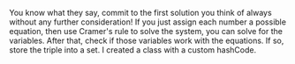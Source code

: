 You know what they say, commit to the first solution you think of always without any further consideration!
If you just assign each number a possible equation, then use Cramer's rule to solve the system, you can solve for the variables.
After that, check if those variables work with the equations.
If so, store the triple into a set.
I created a class with a custom hashCode.